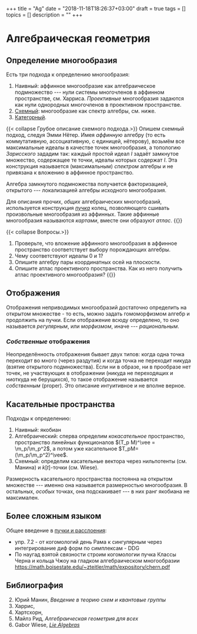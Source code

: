 +++
title = "Ag"
date = "2018-11-18T18:26:37+03:00"
draft = true
tags = []
topics = []
description = ""
+++


# Алгебраическая геометрия


## Определение многообразия

Есть три подхода к определению многообразия:
1. Наивный: аффинное многообразие как алгебраическое подмножество --- нули системы многочленов в аффинном пространстве, см. Харриса. *Проективные* многообразия задаются как нули однородных многочленов в проективном пространстве.
2. [Схемный](https://ru.wikipedia.org/wiki/Схема_(математика)): многообразие как спектр алгебры, см. ниже.
3. [Категорный](https://ru.wikipedia.org/wiki/Схема_(математика)#Второе_определение_схем).

{{< collapse Грубое описание схемного подхода.>}}
Опишем схемный подход, следуя Эмми Нётер. Имея *аффинную* алгебру (то есть коммутативную, ассоциативную, с единицей, нётерову), возьмём все максимальные идеалы в качестве точек многообразия, а топологию *Зарисского* зададим так: каждый простой идеал $I$ задаёт замкнутое множество, содержащее те точки, идеалы которых содержат $I$. Эта конструкция называется (максимальным) *спектром* алгебры и не привязана к вложению в аффинное пространство. 

Алгебра замкнутого подмножества получается факторизацией, открытого --- локализацией алгебры исходного многообразия.

Для описания прочих, *общих* алгебраических многообразий, используется конструкция *[пучка](https://ru.wikipedia.org/wiki/Схема_(математика)#Определение)* колец, позволяющего сшивать произвольные многообразия из аффинных. Такие аффинные многообразия называются *картами*, вместе они образуют *атлас*.
{{</collapse>}}

{{< collapse Вопросы.>}}
1. Проверьте, что вложение аффинного многообразия в аффинное пространство соответствует выбору порождающих алгебры.
2. Чему соответствуют идеалы 0 и 1? 
2. Опишите алгебру пары координатных осей на плоскости.
1. Опишите атлас проективного пространства. Как из него получить атлас проективного многообразия?
{{</collapse>}}

## Отображения
Отображения неприводимых многообразий достаточно определить на открытом множестве - то есть, можно задать гомоморфизмом алгебр и продолжить на пучки.
Если отображение всюду определено, то оно называется *регулярным*, или *морфизмом*, иначе --- *рациональным*.

### *Собственные* отображения
Неопределённость отображения бывает двух типов: когда одна точка переходит во много (через раздутия) и когда точка не переходит никуда (взятие открытого подмножества). Если ни в образе, ни в прообразе нет точек, не участвующих в отображении (никуда не переходящих и ниоткуда не берущихся), то такое отображение называется *собственным* (proper). Это описание интуитивное и не вполне верное.


## Касательные пространства

Подходы к определению:
1. Наивный: якобиан
2. Алгебраический: сперва определим *кокасательное* пространство, пространство линейных функционалов $(T_p M)^\vee = \m_p/\m_p^2$, а потом уже касательное $T_pM= (\m_p/\m_p^2)^\vee$.
3. Схемный: определим касательные вектора через нильпотенты (см. Манина) и $k[t]$-точки (см. Wiese). 

Размерность касательного пространства постоянна на открытом множестве --- именно она называется размерностью многообразия. В остальных, *особых* точках, она подскакивает --- в них ранг якобиана не максимален. 

## Более сложным языком
Общее введение в [пучки и расслоения](https://www.mccme.ru/free-books/natanzon/natanzon-chern.pdf):
- упр. 7.2 - от когомологий день Рама к сингулярным через интегрирование диф форм по симплексам - DDG
- По наугад взятой связности строим когомологии пучка
Классы Черна и кольца Чжоу на гладком алгебраическом многообразии https://math.boisestate.edu/~zteitler/math/expository/chern.pdf

## Библиография
2. Юрий Манин, *Введение в теорию схем и квантовые группы*
2. Харрис, 
3. Хартсхорн, 
1. Майлз Рид, *Алгебраическая геометрия для всех*
3. Gabor Wiese, *[Lie Algebras](http://math.uni.lu/~wiese/talks/LieAlgebras.pdf)*